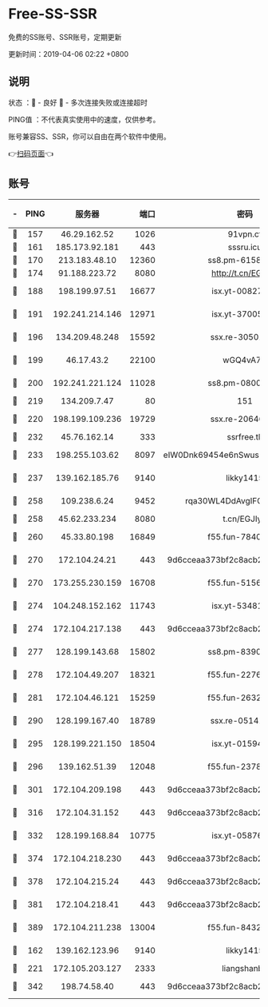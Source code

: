 # Free-SS-SSR

免费的SS账号、SSR账号，定期更新

更新时间：2019-04-06 02:22 +0800

## 说明

状态     ：🙂 - 良好 🙁 - 多次连接失败或连接超时

PING值   ：不代表真实使用中的速度，仅供参考。

账号兼容SS、SSR，你可以自由在两个软件中使用。

👉[扫码页面](https://liesauer.github.io/Free-SS-SSR/)👈

## 账号

|-|PING|服务器|端口|密码|加密方式|区域|
|:----:|:----:|:-----:|-----:|:----:|:----:|:----:|
|🙂|157|46.29.162.52|1026|91vpn.cf|rc4-md5|RU|
|🙂|161|185.173.92.181|443|sssru.icu|rc4-md5|RU|
|🙂|170|213.183.48.10|12360|ss8.pm-61585593|rc4-md5|RU|
|🙂|174|91.188.223.72|8080|http://t.cn/EGJIyrl|rc4-md5|RU|
|🙂|188|198.199.97.51|16677|isx.yt-00827286|aes-256-cfb|US|
|🙂|191|192.241.214.146|12971|isx.yt-37005229|aes-256-cfb|US|
|🙂|196|134.209.48.248|15592|ssx.re-30501157|aes-256-cfb|US|
|🙂|199|46.17.43.2|22100|wGQ4vA7D|aes-256-gcm|RU|
|🙂|200|192.241.221.124|11028|ss8.pm-08004110|aes-256-cfb|US|
|🙂|219|134.209.7.47|80|151|chacha20|US|
|🙂|220|198.199.109.236|19729|ssx.re-20646999|aes-256-cfb|US|
|🙂|232|45.76.162.14|333|ssrfree.tk|rc4|SG|
|🙂|233|198.255.103.62|8097|eIW0Dnk69454e6nSwuspv9DmS201tQ0D|aes-256-cfb|US|
|🙂|237|139.162.185.76|9140|likky1415|aes-256-cfb|DE|
|🙂|258|109.238.6.24|9452|rqa30WL4DdAvgIFG6Fs3znzTa|aes-256-cfb|FR|
|🙂|258|45.62.233.234|8080|t.cn/EGJIyrl|rc4-md5|CA|
|🙂|260|45.33.80.198|16849|f55.fun-78403202|aes-256-cfb|US|
|🙂|270|172.104.24.21|443|9d6cceaa373bf2c8acb22e60b6a58be6|aes-256-cfb|US|
|🙂|270|173.255.230.159|16708|f55.fun-51565775|aes-256-cfb|US|
|🙂|274|104.248.152.162|11743|isx.yt-53481002|aes-256-cfb|SG|
|🙂|274|172.104.217.138|443|9d6cceaa373bf2c8acb22e60b6a58be6|aes-256-cfb|US|
|🙂|277|128.199.143.68|15802|ss8.pm-83903752|aes-256-cfb|SG|
|🙂|278|172.104.49.207|18321|f55.fun-22761918|aes-256-cfb|SG|
|🙂|281|172.104.46.121|15259|f55.fun-26327483|aes-256-cfb|SG|
|🙂|290|128.199.167.40|18789|ssx.re-05141157|aes-256-cfb|SG|
|🙂|295|128.199.221.150|18504|isx.yt-01594022|aes-256-cfb|SG|
|🙂|296|139.162.51.39|12048|f55.fun-23786440|aes-256-cfb|SG|
|🙂|301|172.104.209.198|443|9d6cceaa373bf2c8acb22e60b6a58be6|aes-256-cfb|US|
|🙂|316|172.104.31.152|443|9d6cceaa373bf2c8acb22e60b6a58be6|aes-256-cfb|US|
|🙂|332|128.199.168.84|10775|isx.yt-05876249|aes-256-cfb|SG|
|🙂|374|172.104.218.230|443|9d6cceaa373bf2c8acb22e60b6a58be6|aes-256-cfb|US|
|🙂|378|172.104.215.24|443|9d6cceaa373bf2c8acb22e60b6a58be6|aes-256-cfb|US|
|🙂|381|172.104.218.41|443|9d6cceaa373bf2c8acb22e60b6a58be6|aes-256-cfb|US|
|🙂|389|172.104.211.238|13004|f55.fun-84327083|aes-256-cfb|US|
|🙂|162|139.162.123.96|9140|likky1415|aes-256-cfb|JP|
|🙂|221|172.105.203.127|2333|liangshanbo|chacha20|JP|
|🙂|342|198.74.58.40|443|9d6cceaa373bf2c8acb22e60b6a58be6|aes-256-cfb|US|
